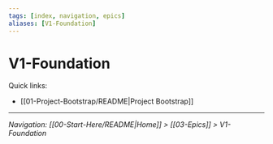 ```yaml
---
tags: [index, navigation, epics]
aliases: [V1-Foundation]
---
```


# V1-Foundation

Quick links:
- [[01-Project-Bootstrap/README|Project Bootstrap]]

---
*Navigation: [[00-Start-Here/README|Home]] > [[03-Epics]] > V1-Foundation*
